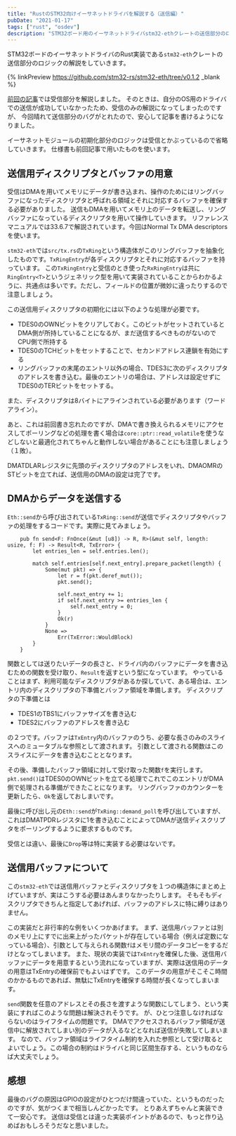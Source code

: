 ```yaml
---
title: "RustのSTM32向けイーサネットドライバを解説する（送信編）"
pubDate: "2021-01-17"
tags: ["rust", "osdev"]
description: "STM32ボード用のイーサネットドライバstm32-ethクレートの送信部分のロジックについて詳しく解説します。"
---
```


STM32ボードのイーサネットドライバのRust実装である`stm32-eth`クレートの送信部分のロジックの解説をしていきます。

{% linkPreview https://github.com/stm32-rs/stm32-eth/tree/v0.1.2 _blank %}

[前回の記事](/hexo/2020/12/20/ether.html)では受信部分を解説しました。
そのときは、自分のOS用のドライバでの送信が成功していなかったため、受信のみの解説になってしまったのですが、
今回晴れて送信部分のバグがとれたので、安心して記事を書けるようになりました。

イーサネットモジュールの初期化部分のロジックは受信とかぶっているので省略していきます。
仕様書も前回記事で用いたものを使います。

## 送信用ディスクリプタとバッファの用意
受信はDMAを用いてメモリにデータが書き込まれ、操作のためにはリングバッファになったディスクリプタと呼ばれる領域とそれに対応するバッファを確保する必要がありました。
送信もDMAを用いてメモリ上のデータを転送し、リングバッファになっているディスクリプタを用いて操作していきます。
リファレンスマニュアルでは33.6.7で解説されています。今回はNormal Tx DMA descriptorsを使います。

`stm32-eth`では`src/tx.rs`の`TxRing`という構造体がこのリングバッファを抽象化したものです。`TxRingEntry`が各ディスクリプタとそれに対応するバッファを持っています。
この`TxRingEntry`と受信のとき使った`RxRingEntry`は共に`RingEntry<T>`というジェネリック型を用いて実装されていることからわかるように、共通点は多いです。ただし、フィールドの位置が微妙に違ったりするので注意しましょう。

この送信用ディスクリプタの初期化には以下のような処理が必要です。
- TDES0のOWNビットをクリアしておく。このビットがセットされているとDMA側が所持していることになるが、まだ送信するべきものがないのでCPU側で所持する
- TDES0のTCHビットをセットすることで、セカンドアドレス連鎖を有効にする
- リングバッファの末尾のエントリ以外の場合、TDES3に次のディスクリプタのアドレスを書き込む。最後のエントリの場合は、アドレスは設定せずにTDES0のTERビットをセットする。

また、ディスクリプタは8バイトにアラインされている必要があります（ワードアライン）。

あと、これは前回書き忘れたのですが、DMAで書き換えられるメモリにアクセスしてポーリングなどの処理を書く場合は`core::ptr::read_volatile`を使うなどしないと最適化されてちゃんと動作しない場合があることにも注意しましょう（１敗）。

DMATDLARレジスタに先頭のディスクリプタのアドレスをいれ、DMAOMRのSTビットを立てれば、送信用のDMAの設定は完了です。

## DMAからデータを送信する
`Eth::send`から呼び出されている`TxRing::send`が送信でディスクリプタやバッファの処理をするコードです。実際に見てみましょう。
```
    pub fn send<F: FnOnce(&mut [u8]) -> R, R>(&mut self, length: usize, f: F) -> Result<R, TxError> {
        let entries_len = self.entries.len();

        match self.entries[self.next_entry].prepare_packet(length) {
            Some(mut pkt) => {
                let r = f(pkt.deref_mut());
                pkt.send();

                self.next_entry += 1;
                if self.next_entry >= entries_len {
                    self.next_entry = 0;
                }
                Ok(r)
            }
            None =>
                Err(TxError::WouldBlock)
        }
    }
```
関数としては送りたいデータの長さと、ドライバ内のバッファにデータを書き込むための関数を受け取り、`Result`を返すという型になっています。
やっていることはまず、利用可能なディスクリプタがあるか探していて、ある場合は、エントリ内のディスクリプタの下準備とバッファ領域を準備します。
ディスクリプタの下準備とは
- TDES1のTBS1にバッファサイズを書き込む
- TDES2にバッファのアドレスを書き込む

の２つです。バッファは`TxEntry`内のバッファのうち、必要な長さのみのスライスへのミュータブルな参照として渡されます。
引数として渡される関数はこのスライスにデータを書き込むこととなります。

その後、準備したバッファ領域に対して受け取った関数`f`を実行します。
`pkt.send()`はTDES0のOWNビットを立てる処理でこれでこのエントリがDMA側で処理される準備ができたことになります。
リングバッファのカウンターを更新したら、`Ok`を返しておしまいです。

最後に呼び出し元の`Eth::send`が`TxRing::demand_poll`を呼び出していますが、これはDMATPDRレジスタに1を書き込むことによってDMAが送信ディスクリプタをポーリングするように要求するものです。

受信とは違い、最後に`Drop`等は特に実装する必要はないです。

## 送信用バッファについて
この`stm32-eth`では送信用バッファとディスクリプタを１つの構造体にまとめ上げていますが、実はこうする必要はあんまりなかったりします。
そもそもディスクリプタできちんと指定してあげれば、バッファのアドレスに特に縛りはありません。

この実装だと非行率的な例をいくつかあげます。
まず、送信用バッファとは別のメモリ上にすでに出来上がったパケットが存在している場合（例えば定数になっている場合）、引数として与えられる関数`f`はメモリ間のデータコピーをするだけとなってしまいます。
また、現状の実装では`TxEntry`を確保した後、送信用バッファにデータを用意するという流れになっていますが、実際は送信用のデータの用意はTxEntryの確保前でもよいはずです。
このデータの用意がそこそこ時間のかかるものであれば、無駄にTxEntryを確保する時間が長くなってしまいます。

`send`関数を任意のアドレスとその長さを渡すような関数にしてしまう、という実装にすればこのような問題は解決されそうです。
が、ひとつ注意しなければならないのはライフタイムの問題です。
DMAでアクセスされるバッファ領域が送信中に解放されてしまい別のデータが入るなどとなれば送信が失敗してしまいます。
なので、バッファ領域はライフタイム制約を入れた参照として受け取るとよいでしょう。この場合の制約はドライバと同じ区間生存する、というものならば大丈夫でしょう。

## 感想
最後のバグの原因はGPIOの設定がひとつだけ間違っていた、というものだったのですが、気がつくまで相当しんどかったです。
とりあえずちゃんと実装できて一安心です。
送信は受信とは違った実装ポイントがあるので、もっと作り込めばおもしろそうだなと思いました。
